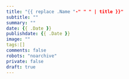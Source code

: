 ```yaml
---
title: "{{ replace .Name "-" " " | title }}"
subtitle: ""
summary: ""
date: {{ .Date }}
publishdate: {{ .Date }}
image: ""
tags:[]
comments: false
robots: "noarchive"
private: false
draft: true
---
```

